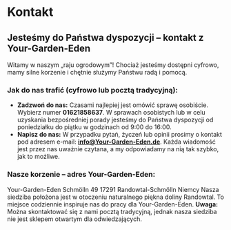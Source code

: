 # Kontakt
## Jesteśmy do Państwa dyspozycji – kontakt z Your-Garden-Eden
Witamy w naszym „raju ogrodowym”! Chociaż jesteśmy dostępni cyfrowo, mamy silne korzenie i chętnie służymy Państwu radą i pomocą.
### Jak do nas trafić (cyfrowo lub pocztą tradycyjną):
*   **Zadzwoń do nas:** Czasami najlepiej jest omówić sprawę osobiście. Wybierz numer **01621858637**. W sprawach osobistych lub w celu uzyskania bezpośredniej porady jesteśmy do Państwa dyspozycji od poniedziałku do piątku w godzinach od 9:00 do 16:00.
*   **Napisz do nas:** W przypadku pytań, życzeń lub opinii prosimy o kontakt pod adresem e-mail: **info@Your-Garden-Eden.de**. Każda wiadomość jest przez nas uważnie czytana, a my odpowiadamy na nią tak szybko, jak to możliwe.
### Nasze korzenie – adres Your-Garden-Eden:
Your-Garden-Eden
Schmölln 49
17291 Randowtal-Schmölln
Niemcy
Nasza siedziba położona jest w otoczeniu naturalnego piękna doliny Randowtal. To miejsce codziennie inspiruje nas do pracy dla Your-Garden-Eden.
**Uwaga:** Można skontaktować się z nami pocztą tradycyjną, jednak nasza siedziba nie jest sklepem otwartym dla odwiedzających.